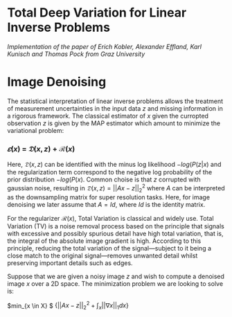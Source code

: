 # **Total Deep Variation for Linear Inverse Problems**

*Implementation of the paper of Erich Kobler, Alexander Effland, Karl Kunisch and Thomas Pock from Graz University*

# **Image Denoising**

The statistical interpretation of linear inverse problems allows the treatment of measurement uncertainties in the input
data $z$ and missing information in a rigorous framework. The classical estimator of $x$ given the curropted observation $z$ is given by the MAP estimator which amount to minimize the variational problem:

### $𝜀(x)$ = $𝔇(x,z) + ℛ(x)$

Here, $𝔇(x,z)$ can be identified with the minus log likelihood $-log(P(z|x)$ and the regularization term correspond to the negative log probability of the prior distribution $-log(P(x)$. Common choise is that $z$ corrupted with gaussian noise, resulting in $𝔇(x,z) = ||Ax-z||^2_2$ where $A$ can be interpreted as the downsampling matrix for super resolution tasks.
Here, for image denoising we later assume that $A = Id$, where $Id$ is the identity matrix.

For the regularizer $ℛ(x)$, Total Variation is classical and widely use. 
Total Variation (TV) is a noise removal process based on the principle that signals with excessive and possibly spurious detail have high total variation, that is, the integral of the absolute image gradient is high. According to this principle, reducing the total variation of the signal—subject to it being a close match to the original signal—removes unwanted detail whilst preserving important details such as edges.

Suppose that we are given a noisy image $z$ and wish to compute a denoised image $x$ over a 2D space. The minimization problem we are looking to solve is:

$min_{x \in X} $ $\{{||Ax-z||^2_2}+\int_{x}||\nabla x||_1dx\}$
